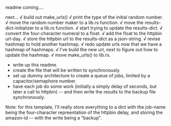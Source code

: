 readme coming....

next...
√ build out make_urls()
    √ print the type of the initial random number.
    √ move the random number maker to a lib.rs function.
    √ move the results-dict-initializer to a lib.rs function.
    √ start trying to update the results-dict.
    √ convert the four-character numeral to a float.
    √ add the float to the httpbin url-day.
    √ store the httpbin url to the results-dict as a json-string.
    √ revise hashmap to hold another hashmap.
    √ redo update urls now that we have a hashmap of hashmaps.
        √ I've build the new url, next to figure out how to update the hashmap.
√ move make_urls() to lib.rs.
- write up this readme.
- create the file that will be written to synchronously.
- set up dummy architecture to create a queue of jobs, limited by a capacitor/semaphore number.
- have each job do some work (initially a simply delay of seconds, but later a call to httpbin) -- and then write the results to the backup file synchronously.


Note: for this template, I'll really store everything to a dict with the job-name being the four-character repreentation of the httpbin delay, and storing the amazon-id -- with the write being a "backup".
